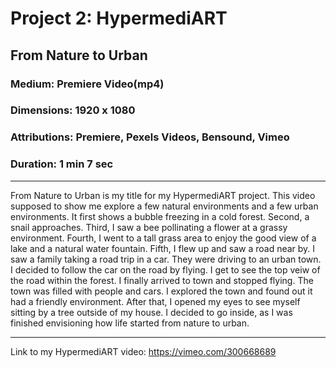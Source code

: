 # Project 2: HypermediART

## From Nature to Urban

### Medium: Premiere Video(mp4)

### Dimensions: 1920 x 1080

### Attributions: Premiere, Pexels Videos, Bensound, Vimeo

### Duration: 1 min 7 sec

---

From Nature to Urban is my title for my HypermediART project.  This video supposed to show me explore a few natural environments and a few urban environments.  It first shows a bubble freezing in a cold forest.  Second, a snail approaches.  Third, I saw a bee pollinating a flower at a grassy environment.  Fourth, I went to a tall grass area to enjoy the good view of a lake and a natural water fountain.  Fifth, I flew up and saw a road near by.  I saw a family taking a road trip in a car.  They were driving to an urban town.  I decided to follow the car on the road by flying.  I get to see the top veiw of the road within the forest.  I finally arrived to town and stopped flying.  The town was filled with people and cars.  I explored the town and found out it had a friendly environment.  After that, I opened my eyes to see myself sitting by a tree outside of my house.  I decided to go inside, as I was finished envisioning how life started from nature to urban.

---

Link to my HypermediART video: https://vimeo.com/300668689

